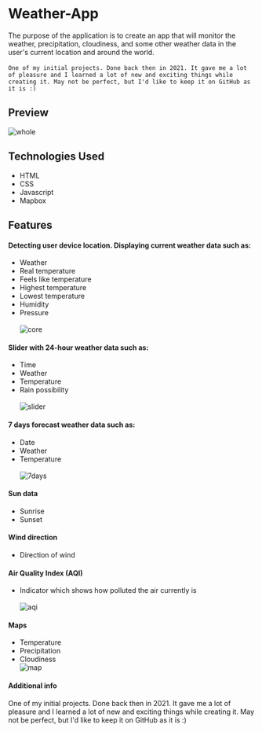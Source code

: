 # Weather-App 

The purpose of the application is to create an app that will monitor the weather, precipitation, cloudiness, and some other weather data in the user's current location and around the world. <br> <br>
`One of my initial projects. Done back then in 2021. It gave me a lot of pleasure and I learned a lot of new and exciting things while creating it. May not be perfect, but I'd like to keep it on GitHub as it is :)`

## Preview
![whole](https://github.com/quikyy/Weather-App/assets/93215074/a2532ca4-ee15-4c87-bc85-bdc5804b0fb8)


## Technologies Used
- HTML
- CSS
- Javascript
- Mapbox

## Features
#### Detecting user device location. Displaying current weather data such as:
- Weather
- Real temperature
- Feels like temperature
- Highest temperature
- Lowest temperature
- Humidity
- Pressure
<br> <br>
![core](https://github.com/quikyy/Weather-App/assets/93215074/a6c53e46-a49b-4e74-9102-b2e77d058cd7)

#### Slider with 24-hour weather data such as:
  - Time
  - Weather
  - Temperature
  - Rain possibility
 <br> <br>
![slider](https://github.com/quikyy/Weather-App/assets/93215074/b7d770d5-c594-4787-8e6e-db96bff3ab4a)


#### 7 days forecast weather data such as:
- Date
- Weather
- Temperature
<br> <br>
![7days](https://github.com/quikyy/Weather-App/assets/93215074/5d409179-e808-430c-b299-5ae6fb1434bb)

#### Sun data
- Sunrise
- Sunset

#### Wind direction
- Direction of wind

#### Air Quality Index (AQI)
- Indicator which shows how polluted the air currently is
<br> <br>
![aqi](https://github.com/quikyy/Weather-App/assets/93215074/91774d04-aca1-4b65-b024-fef35bf7639f)

#### Maps
- Temperature
- Precipitation
- Cloudiness
<br> <be>
![map](https://github.com/quikyy/Weather-App/assets/93215074/d22f6300-7bd8-444c-84a4-3a66d49a61b1)

#### Additional info

One of my initial projects. Done back then in 2021. It gave me a lot of pleasure and I learned a lot of new and exciting things while creating it. May not be perfect, but I'd like to keep it on GitHub as it is :)
